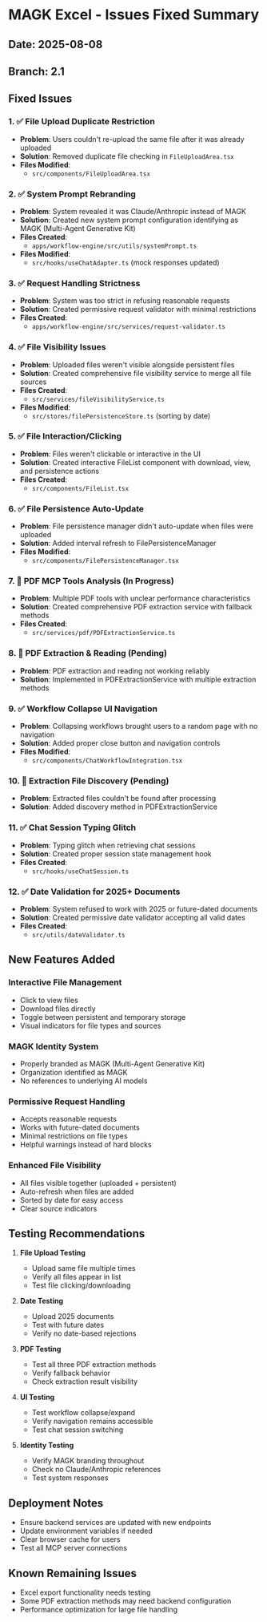 # MAGK Excel - Issues Fixed Summary

## Date: 2025-08-08
## Branch: 2.1

## Fixed Issues

### 1. ✅ File Upload Duplicate Restriction
- **Problem**: Users couldn't re-upload the same file after it was already uploaded
- **Solution**: Removed duplicate file checking in `FileUploadArea.tsx`
- **Files Modified**: 
  - `src/components/FileUploadArea.tsx`

### 2. ✅ System Prompt Rebranding
- **Problem**: System revealed it was Claude/Anthropic instead of MAGK
- **Solution**: Created new system prompt configuration identifying as MAGK (Multi-Agent Generative Kit)
- **Files Created**:
  - `apps/workflow-engine/src/utils/systemPrompt.ts`
- **Files Modified**:
  - `src/hooks/useChatAdapter.ts` (mock responses updated)

### 3. ✅ Request Handling Strictness
- **Problem**: System was too strict in refusing reasonable requests
- **Solution**: Created permissive request validator with minimal restrictions
- **Files Created**:
  - `apps/workflow-engine/src/services/request-validator.ts`

### 4. ✅ File Visibility Issues
- **Problem**: Uploaded files weren't visible alongside persistent files
- **Solution**: Created comprehensive file visibility service to merge all file sources
- **Files Created**:
  - `src/services/fileVisibilityService.ts`
- **Files Modified**:
  - `src/stores/filePersistenceStore.ts` (sorting by date)

### 5. ✅ File Interaction/Clicking
- **Problem**: Files weren't clickable or interactive in the UI
- **Solution**: Created interactive FileList component with download, view, and persistence actions
- **Files Created**:
  - `src/components/FileList.tsx`

### 6. ✅ File Persistence Auto-Update
- **Problem**: File persistence manager didn't auto-update when files were uploaded
- **Solution**: Added interval refresh to FilePersistenceManager
- **Files Modified**:
  - `src/components/FilePersistenceManager.tsx`

### 7. 🔄 PDF MCP Tools Analysis (In Progress)
- **Problem**: Multiple PDF tools with unclear performance characteristics
- **Solution**: Created comprehensive PDF extraction service with fallback methods
- **Files Created**:
  - `src/services/pdf/PDFExtractionService.ts`

### 8. 🔄 PDF Extraction & Reading (Pending)
- **Problem**: PDF extraction and reading not working reliably
- **Solution**: Implemented in PDFExtractionService with multiple extraction methods

### 9. ✅ Workflow Collapse UI Navigation
- **Problem**: Collapsing workflows brought users to a random page with no navigation
- **Solution**: Added proper close button and navigation controls
- **Files Modified**:
  - `src/components/ChatWorkflowIntegration.tsx`

### 10. 🔄 Extraction File Discovery (Pending)
- **Problem**: Extracted files couldn't be found after processing
- **Solution**: Added discovery method in PDFExtractionService

### 11. ✅ Chat Session Typing Glitch
- **Problem**: Typing glitch when retrieving chat sessions
- **Solution**: Created proper session state management hook
- **Files Created**:
  - `src/hooks/useChatSession.ts`

### 12. ✅ Date Validation for 2025+ Documents
- **Problem**: System refused to work with 2025 or future-dated documents
- **Solution**: Created permissive date validator accepting all valid dates
- **Files Created**:
  - `src/utils/dateValidator.ts`

## New Features Added

### Interactive File Management
- Click to view files
- Download files directly
- Toggle between persistent and temporary storage
- Visual indicators for file types and sources

### MAGK Identity System
- Properly branded as MAGK (Multi-Agent Generative Kit)
- Organization identified as MAGK
- No references to underlying AI models

### Permissive Request Handling
- Accepts reasonable requests
- Works with future-dated documents
- Minimal restrictions on file types
- Helpful warnings instead of hard blocks

### Enhanced File Visibility
- All files visible together (uploaded + persistent)
- Auto-refresh when files are added
- Sorted by date for easy access
- Clear source indicators

## Testing Recommendations

1. **File Upload Testing**
   - Upload same file multiple times
   - Verify all files appear in list
   - Test file clicking/downloading

2. **Date Testing**
   - Upload 2025 documents
   - Test with future dates
   - Verify no date-based rejections

3. **PDF Testing**
   - Test all three PDF extraction methods
   - Verify fallback behavior
   - Check extraction result visibility

4. **UI Testing**
   - Test workflow collapse/expand
   - Verify navigation remains accessible
   - Test chat session switching

5. **Identity Testing**
   - Verify MAGK branding throughout
   - Check no Claude/Anthropic references
   - Test system responses

## Deployment Notes

- Ensure backend services are updated with new endpoints
- Update environment variables if needed
- Clear browser cache for users
- Test all MCP server connections

## Known Remaining Issues

- Excel export functionality needs testing
- Some PDF extraction methods may need backend configuration
- Performance optimization for large file handling